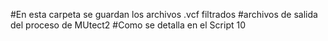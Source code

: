 #En esta carpeta se guardan los archivos .vcf filtrados
#archivos de salida del proceso de MUtect2
#Como se detalla en el Script 10

